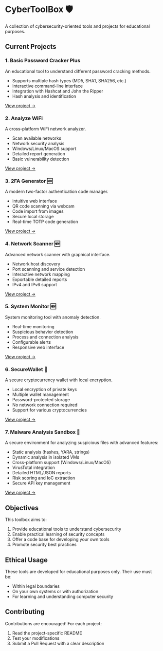 # CyberToolBox 🛡️

A collection of cybersecurity-oriented tools and projects for educational purposes.

## Current Projects

### 1. Basic Password Cracker Plus
An educational tool to understand different password cracking methods.
- Supports multiple hash types (MD5, SHA1, SHA256, etc.)
- Interactive command-line interface
- Integration with Hashcat and John the Ripper
- Hash analysis and identification

[View project →](./BasicPasswordCracker/)

### 2. Analyze WiFi
A cross-platform WiFi network analyzer.
- Scan available networks
- Network security analysis
- Windows/Linux/MacOS support
- Detailed report generation
- Basic vulnerability detection

[View project →](./AnalyzeWiFi/)

### 3. 2FA Generator 🆕
A modern two-factor authentication code manager.
- Intuitive web interface
- QR code scanning via webcam
- Code import from images
- Secure local storage
- Real-time TOTP code generation

[View project →](./2fa-generator/)

### 4. Network Scanner 🆕
Advanced network scanner with graphical interface.
- Network host discovery
- Port scanning and service detection
- Interactive network mapping
- Exportable detailed reports
- IPv4 and IPv6 support

[View project →](./NetworkScanner/)

### 5. System Monitor 🆕
System monitoring tool with anomaly detection.
- Real-time monitoring
- Suspicious behavior detection
- Process and connection analysis
- Configurable alerts
- Responsive web interface

[View project →](./SystemMonitor/)

### 6. SecureWallet 🔐
A secure cryptocurrency wallet with local encryption.
- Local encryption of private keys
- Multiple wallet management
- Password-protected storage
- No network connection required
- Support for various cryptocurrencies

[View project →](./SecureWallet/)

### 7. Malware Analysis Sandbox 🔬
A secure environment for analyzing suspicious files with advanced features:
- Static analysis (hashes, YARA, strings)
- Dynamic analysis in isolated VMs
- Cross-platform support (Windows/Linux/MacOS)
- VirusTotal integration
- Detailed HTML/JSON reports
- Risk scoring and IoC extraction
- Secure API key management

[View project →](./Malware_sandbox/)

## Objectives

This toolbox aims to:
1. Provide educational tools to understand cybersecurity
2. Enable practical learning of security concepts
3. Offer a code base for developing your own tools
4. Promote security best practices

## Ethical Usage

These tools are developed for educational purposes only. Their use must be:
- Within legal boundaries
- On your own systems or with authorization
- For learning and understanding computer security

## Contributing

Contributions are encouraged! For each project:
1. Read the project-specific README
2. Test your modifications
3. Submit a Pull Request with a clear description

